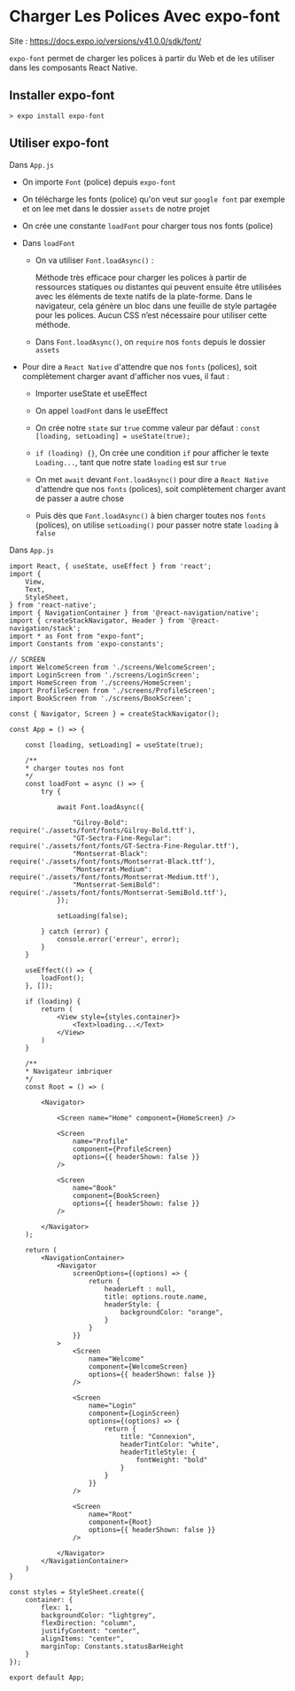 # Charger Les Polices Avec expo-font


Site : https://docs.expo.io/versions/v41.0.0/sdk/font/

`expo-font` permet de charger les polices à partir du Web et de les utiliser dans les composants React Native.

## Installer expo-font

    > expo install expo-font

## Utiliser expo-font

Dans `App.js`

- On importe `Font` (police) depuis `expo-font`

- On télécharge les fonts (police) qu'on veut sur `google font` par exemple et on lee met dans le dossier `assets` de notre projet

- On crée une constante `loadFont` pour charger tous nos fonts (police) 

- Dans `loadFont`

    - On va utiliser `Font.loadAsync()` :
    
        Méthode très efficace pour charger les polices à partir de ressources statiques ou distantes qui peuvent ensuite être utilisées avec les éléments de texte natifs de la plate-forme. Dans le navigateur, cela génère un bloc dans une feuille de style partagée pour les polices. Aucun CSS n’est nécessaire pour utiliser cette méthode.

    - Dans `Font.loadAsync()`, on `require` nos `fonts` depuis le dossier `assets`

- Pour dire a `React Native` d'attendre que nos `fonts` (polices), soit complètement charger avant d'afficher nos vues, il faut :

    - Importer useState et useEffect

    - On appel `loadFont` dans le useEffect

    - On crée notre `state` sur `true` comme valeur par défaut :  `const [loading, setLoading] = useState(true);`

    - `if (loading) {}`, On crée une condition `if` pour afficher le texte `Loading...`, tant que notre state `loading` est sur `true`

    - On met `await` devant `Font.loadAsync()` pour dire a `React Native` d'attendre que nos `fonts` (polices), soit complètement charger avant de passer a autre chose

    - Puis dès que `Font.loadAsync()` à bien charger toutes nos `fonts` (polices), on utilise `setLoading()` pour passer notre state `loading` à `false`


Dans `App.js`

    import React, { useState, useEffect } from 'react';
    import { 
        View, 
        Text, 
        StyleSheet, 
    } from 'react-native';
    import { NavigationContainer } from '@react-navigation/native';
    import { createStackNavigator, Header } from '@react-navigation/stack';
    import * as Font from "expo-font";
    import Constants from 'expo-constants';

    // SCREEN
    import WelcomeScreen from './screens/WelcomeScreen';
    import LoginScreen from './screens/LoginScreen';
    import HomeScreen from './screens/HomeScreen';
    import ProfileScreen from './screens/ProfileScreen';
    import BookScreen from './screens/BookScreen';

    const { Navigator, Screen } = createStackNavigator();

    const App = () => {

        const [loading, setLoading] = useState(true);

        /**
        * charger toutes nos font
        */
        const loadFont = async () => {
            try {
                
                await Font.loadAsync({
                    
                    "Gilroy-Bold":              require('./assets/font/fonts/Gilroy-Bold.ttf'),
                    "GT-Sectra-Fine-Regular":   require('./assets/font/fonts/GT-Sectra-Fine-Regular.ttf'),
                    "Montserrat-Black":         require('./assets/font/fonts/Montserrat-Black.ttf'),
                    "Montserrat-Medium":        require('./assets/font/fonts/Montserrat-Medium.ttf'),
                    "Montserrat-SemiBold":      require('./assets/font/fonts/Montserrat-SemiBold.ttf'),
                });

                setLoading(false);

            } catch (error) {
                console.error('erreur', error);
            }
        }

        useEffect(() => {
            loadFont();
        }, []);

        if (loading) {
            return (
                <View style={styles.container}>
                    <Text>loading...</Text>
                </View>
            )
        }

        /**
        * Navigateur imbriquer
        */
        const Root = () => (

            <Navigator>

                <Screen name="Home" component={HomeScreen} />

                <Screen 
                    name="Profile" 
                    component={ProfileScreen} 
                    options={{ headerShown: false }}  
                />

                <Screen 
                    name="Book" 
                    component={BookScreen}
                    options={{ headerShown: false }} 
                />

            </Navigator>
        );

        return (
            <NavigationContainer>
                <Navigator
                    screenOptions={(options) => {
                        return {
                            headerLeft : null,
                            title: options.route.name,
                            headerStyle: {
                                backgroundColor: "orange",
                            }
                        }
                    }}
                >
                    <Screen 
                        name="Welcome" 
                        component={WelcomeScreen} 
                        options={{ headerShown: false }} 
                    />

                    <Screen 
                        name="Login" 
                        component={LoginScreen} 
                        options={(options) => {
                            return {
                                title: "Connexion",
                                headerTintColor: "white",
                                headerTitleStyle: {
                                    fontWeight: "bold"
                                }
                            }
                        }} 
                    />

                    <Screen 
                        name="Root" 
                        component={Root} 
                        options={{ headerShown: false }}
                    />

                </Navigator>
            </NavigationContainer>
        )
    }

    const styles = StyleSheet.create({
        container: {
            flex: 1,
            backgroundColor: "lightgrey",
            flexDirection: "column",
            justifyContent: "center",
            alignItems: "center",
            marginTop: Constants.statusBarHeight
        }
    });

    export default App;